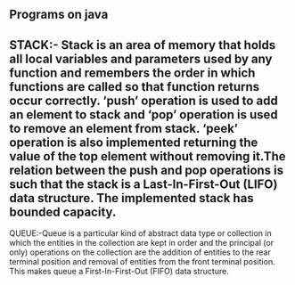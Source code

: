 Programs on java
---------------------------------------------------------------------------------------------------------------------------------------
STACK:- Stack is an area of memory that holds all local variables and parameters used by any function and remembers the order in which functions are called so that function returns occur correctly. ‘push’ operation is used to add an element to stack and ‘pop’ operation is used to remove an element from stack. ‘peek’ operation is also implemented returning the value of the top element without removing it.The relation between the push and pop operations is such that the stack is a Last-In-First-Out (LIFO) data structure. The implemented stack has bounded capacity.
---------------------------------------------------------------------------------------------------------------------------------------
QUEUE:-Queue is a particular kind of abstract data type or collection in which the entities in the collection are kept in order and the principal (or only) operations on the collection are the addition of entities to the rear terminal position and removal of entities from the front terminal position. This makes queue a First-In-First-Out (FIFO) data structure.
